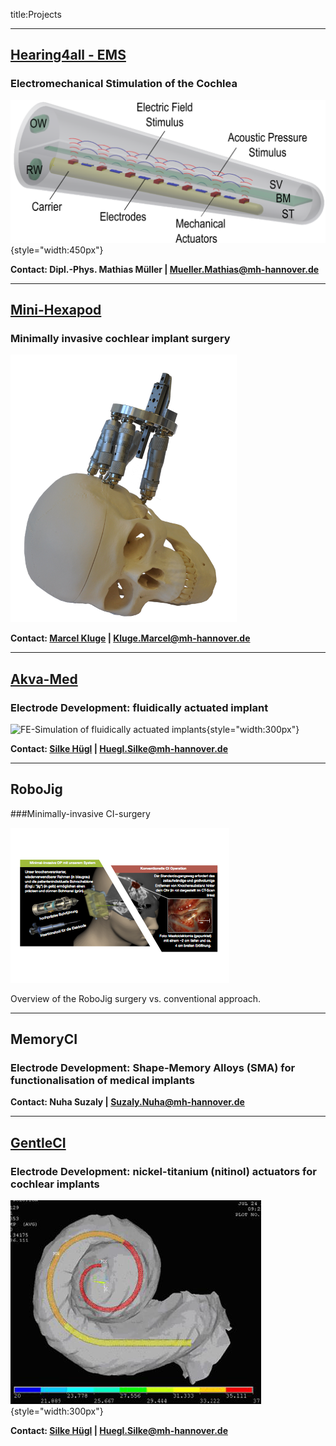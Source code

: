﻿title:Projects

---
## [Hearing4all - EMS](http://www.vianna.de/01_workgroups/majdani/projects/ems.html)

### Electromechanical Stimulation of the Cochlea


![EMS](projects/ems.png){style="width:450px"}


**Contact: Dipl.-Phys. Mathias Müller | Mueller.Mathias@mh-hannover.de**

---
## [Mini-Hexapod](http://www.vianna.de/01_workgroups/majdani/projects/hexapod.html)

### Minimally invasive cochlear implant surgery

![Gough-Stewart platform (Hexapod) on the skull](projects/hexapod_v02.png)


**Contact: [Marcel Kluge](http://www.vianna.de/01_workgroups/majdani/staff/marcel.html) | Kluge.Marcel@mh-hannover.de**

---
## [Akva-Med](projects/akvamed.html)

### Electrode Development: fluidically actuated implant

![FE-Simulation of fluidically actuated implants](projects/akvamed3.png){style="width:300px"}


**Contact: [Silke Hügl](staff/silke.html) | Huegl.Silke@mh-hannover.de**

---
## RoboJig

###Minimally-invasive CI-surgery


![Overview of RoboJig System](projects/robojig-overview-de.png)

Overview of the RoboJig surgery vs. conventional approach.

---
## MemoryCI

### Electrode Development: Shape-Memory Alloys (SMA) for functionalisation of medical implants

**Contact: Nuha Suzaly | Suzaly.Nuha@mh-hannover.de**

---
## [GentleCI](http://www.vianna.de/01_workgroups/majdani/projects/gentleci.html)

### Electrode Development: nickel-titanium (nitinol) actuators for cochlear implants

![FE-Simulation of electrode carrier equipped with actuator from shape-memory-alloy](projects/gentleci1.png){style="width:300px"}

**Contact: [Silke Hügl](staff/silke.html) | Huegl.Silke@mh-hannover.de**
